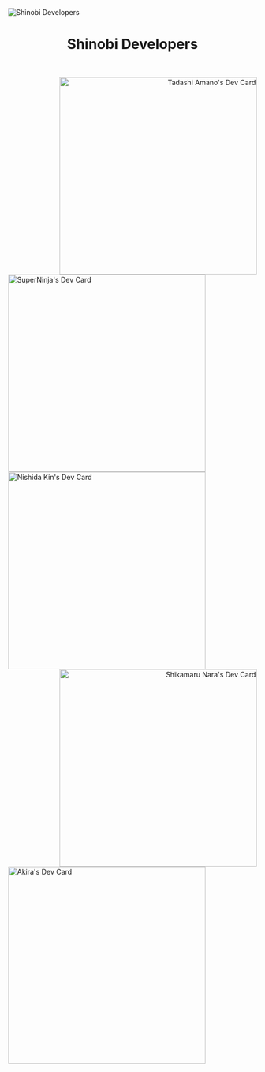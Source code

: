 <img src="https://user-images.githubusercontent.com/92864027/161680109-6e9d5ac2-b80d-47fb-ab62-85aa678cb8d8.jpg" alt="Shinobi Developers"/>
<h1 align="center">Shinobi Developers</h1>
<br>
<div>
<a href="https://app.daily.dev/Shinobi8894" align="right"><img align="right" src="https://user-images.githubusercontent.com/92864027/161986043-2cce04f6-abea-46a1-8897-3aab0c0922f1.png" width="400" alt="Tadashi Amano's Dev Card"/></a>

<a href="https://app.daily.dev/superninja0119" align="left"><img align="left" src="https://user-images.githubusercontent.com/92864027/161986156-940387d3-42dd-4594-b03c-f3bb1c7713b7.png" width="400" alt="SuperNinja's Dev Card"/></a>
</div>
<br>
<br>
<br>
<br>
<br>
<br>
<br>
<br>
<br>
<br>
<br>
<br>
<br>
<br>
<br>
<br>
<br>
<br>
<br>
<br>
<br>
<br>
<br>
<br>
<br>
<br>
<br>
<br>
<div>  
<a href="https://app.daily.dev/Piranha20103" align="left"><img align="left" src="https://user-images.githubusercontent.com/92864027/161986265-dde4488b-1e92-447a-ac26-6599e737229e.png" width="400" alt="Nishida Kin's Dev Card"/></a>
<a href="https://app.daily.dev/ShikamaruNara" align="right"><img align="right" src="https://user-images.githubusercontent.com/92864027/162556777-7c5894e1-1630-419c-999b-364384f3c514.png" width="400" alt="Shikamaru Nara's Dev Card"/></a>
</div>
<br>
<br>
<br>
<br>
<br>
<br>
<br>
<br>
<br>
<br>
<br>
<br>
<br>
<br>
<br>
<br>
<br>
<br>
<br>
<br>
<br>
<br>
<br>
<br>
<br>
<br>
<br>
<br>
<img align="left" width="400" src="https://user-images.githubusercontent.com/92864027/162187435-5071b9c7-6802-4618-b161-df4de4c592d6.png" alt="Akira's Dev Card"/>

